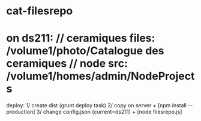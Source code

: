cat-filesrepo
=============
on ds211:
// ceramiques files: /volume1/photo/Catalogue des ceramiques
// node src: /volume1/homes/admin/NodeProjects
=============
deploy:
1/ create dist (grunt deploy task)
2/ copy on server + [npm install --production]
3/ change config.json (current=ds211) + [node filesrepo.js]

